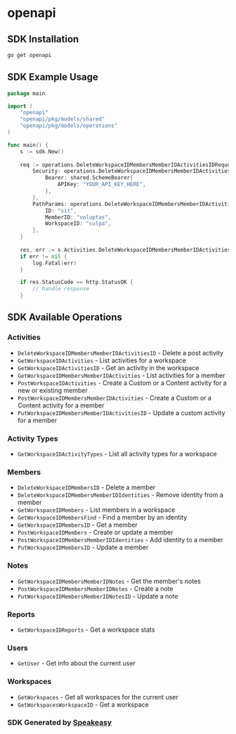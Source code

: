 # openapi

<!-- Start SDK Installation -->
## SDK Installation

```bash
go get openapi
```
<!-- End SDK Installation -->

## SDK Example Usage
<!-- Start SDK Example Usage -->
```go
package main

import (
    "openapi"
    "openapi/pkg/models/shared"
    "openapi/pkg/models/operations"
)

func main() {
    s := sdk.New()
    
    req := operations.DeleteWorkspaceIDMembersMemberIDActivitiesIDRequest{
        Security: operations.DeleteWorkspaceIDMembersMemberIDActivitiesIDSecurity{
            Bearer: shared.SchemeBearer{
                APIKey: "YOUR_API_KEY_HERE",
            },
        },
        PathParams: operations.DeleteWorkspaceIDMembersMemberIDActivitiesIDPathParams{
            ID: "sit",
            MemberID: "voluptas",
            WorkspaceID: "culpa",
        },
    }
    
    res, err := s.Activities.DeleteWorkspaceIDMembersMemberIDActivitiesID(ctx, req)
    if err != nil {
        log.Fatal(err)
    }

    if res.StatusCode == http.StatusOK {
        // handle response
    }
```
<!-- End SDK Example Usage -->

<!-- Start SDK Available Operations -->
## SDK Available Operations

### Activities

* `DeleteWorkspaceIDMembersMemberIDActivitiesID` - Delete a post activity
* `GetWorkspaceIDActivities` - List activities for a workspace
* `GetWorkspaceIDActivitiesID` - Get an activity in the workspace
* `GetWorkspaceIDMembersMemberIDActivities` - List activities for a member
* `PostWorkspaceIDActivities` - Create a Custom or a Content activity for a new or existing member
* `PostWorkspaceIDMembersMemberIDActivities` - Create a Custom or a Content activity for a member
* `PutWorkspaceIDMembersMemberIDActivitiesID` - Update a custom activity for a member

### Activity Types

* `GetWorkspaceIDActivityTypes` - List all activity types for a workspace

### Members

* `DeleteWorkspaceIDMembersID` - Delete a member
* `DeleteWorkspaceIDMembersMemberIDIdentities` - Remove identity from a member
* `GetWorkspaceIDMembers` - List members in a workspace
* `GetWorkspaceIDMembersFind` - Find a member by an identity
* `GetWorkspaceIDMembersID` - Get a member
* `PostWorkspaceIDMembers` - Create or update a member
* `PostWorkspaceIDMembersMemberIDIdentities` - Add identity to a member
* `PutWorkspaceIDMembersID` - Update a member

### Notes

* `GetWorkspaceIDMembersMemberIDNotes` - Get the member's notes
* `PostWorkspaceIDMembersMemberIDNotes` - Create a note
* `PutWorkspaceIDMembersMemberIDNotesID` - Update a note

### Reports

* `GetWorkspaceIDReports` - Get a workspace stats

### Users

* `GetUser` - Get info about the current user

### Workspaces

* `GetWorkspaces` - Get all workspaces for the current user
* `GetWorkspacesWorkspaceID` - Get a workspace

<!-- End SDK Available Operations -->

### SDK Generated by [Speakeasy](https://docs.speakeasyapi.dev/docs/using-speakeasy/client-sdks)
